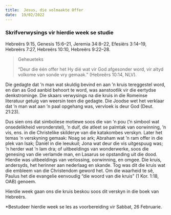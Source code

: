 ```yaml
---
title:  Jesus, die volmaakte Offer
date:  19/02/2022
---
```


### Skrifverwysings vir hierdie week se studie
Hebreërs 9:15, Genesis 15:6–21, Jeremia 34:8–22, Efesiërs 3:14–19, Hebreërs 7:27, Hebreërs 10:10,  Hebreërs 9:22–28.

> <p>Geheueteks</p>
> “Deur die één offer het Hy dié wat vir God afgesonder word, vir altyd volkome van sonde vry gemaak.” (Hebreërs 10:14, NLV).

Die gedagte dat ’n man wat skuldig bevind en aan ’n kruis tereggestel word, en dan as God aanbid behoort te word, was aanstootlik vir die eertydse denkstrominge. Die skaars verwysings na die kruis in die Romeinse literatuur getuig van weersin teen die gedagte. Die Joodse wet het verklaar dat ’n man wat aan ’n paal opgehang was, vervloek is deur God (Deut. 21:23).

Dus sien ons dat simboliese motiewe soos die van ’n pou (’n simbool wat onsedelikheid veronderstel), ’n duif, die atleet se palmtak van oorwinning, ’n vis, ens. in die Christelike skilderye van die katakombes verskyn. Later het temas ’n verskyning gemaak: Noag se ark; Abraham wat ’n ram offer in die plek van Isak;  Daniël in die leeukuil; Jona wat deur die vis uitgespuug was; ’n herder wat ’n lam dra; of uitbeeldings van wonderwerke, soos die genesing van die verlamde man, en Lasarus se opstanding uit die dood. Hierdie was uitbeeldings van verlossing, oorwinning, en omgee.  Die kruis, andersyds, het herinner aan nederlaag en skande. Tog was dit die kruis wat die embleem van die Christendom geword het. Om die waarheid te sê, Paulus het die evangelie eenvoudig “die woord van die kruis” (1 Kor. 1:18, OAB) genoem.

Hierdie week gaan ons die kruis beskou soos dit verskyn in die boek van Hebreërs.

*Bestudeer hierdie week se les as voorbereiding vir Sabbat, 26 Februarie.